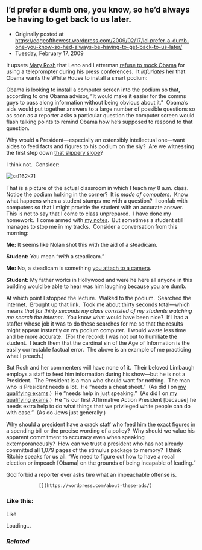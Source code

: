 ## I’d prefer a dumb one, you know, so he’d always be having to get back to us later.

 * Originally posted at https://edgeofthewest.wordpress.com/2009/02/17/id-prefer-a-dumb-one-you-know-so-hed-always-be-having-to-get-back-to-us-later/
 * Tuesday, February 17, 2009

It upsets [Mary Rosh](http://www.whoismaryrosh.com/) that Leno and Letterman [refuse to mock Obama](http://bighollywood.breitbart.com/jlott/2009/02/17/obama-using-teleprompter-at-press-conferences-where-are-the-comedy-routines/) for using a teleprompter during his press conferences.  It _infuriates_ her that Obama wants the White House to install a smart podium:

Obama is looking to install a computer screen into the podium so that, according to one Obama advisor, “It would make it easier for the comms guys to pass along information without being obvious about it.”  Obama’s aids would put together answers to a large number of possible questions so as soon as a reporter asks a particular question the computer screen would flash talking points to remind Obama how he’s supposed to respond to that question.

Why would a President—especially an ostensibly intellectual one—want aides to feed facts and figures to his podium on the sly?  Are we witnessing the first step down [that slippery slope](http://www.amazon.com/exec/obidos/ASIN/0553383434/diesekoschmar-20)?

I think not.  Consider:


![ssl162-21](https://edgeofthewest.files.wordpress.com/2009/02/ssl162-21.jpg?w=300&h=225 "ssl162-21")

That is a picture of the actual classroom in which I teach my 8 a.m. class.  Notice the podium hulking in the corner?  It is _made of computers_.  Know what happens when a student stumps me with a question?  I confab with computers so that I might provide the student with an accurate answer.  This is not to say that I come to class unprepared.  I have done my homework.  I come armed with [my notes](http://acephalous.typepad.com/acephalous/2009/02/little-bit-more-on-teaching-the-dark-knight.html).  But sometimes a student still manages to stop me in my tracks.  Consider a conversation from this morning:

**Me:** It seems like Nolan shot this with the aid of a steadicam.

**Student:** You mean “_with_ a steadicam.”

**Me:** No, a steadicam is something [you attach to a camera](http://en.wikipedia.org/wiki/Steadicam).

**Student:** My father works in Hollywood and were he here all anyone in this building would be able to hear was him laughing because you are dumb.

At which point I stopped the lecture.  Walked to the podium.  Searched the internet.  Brought up that link.  Took me about thirty seconds total—which means _that_ _for thirty seconds my class consisted of my students watching me search the internet_.  You know what would have been nice?  If I had a staffer whose job it was to do these searches for me so that the results might appear instantly on my podium computer.  I would waste less time and be more accurate.  (For the record: I was not out to humiliate the student.  I teach them that the cardinal sin of the Age of Information is the easily correctable factual error.  The above is an example of me practicing what I preach.)

But Rosh and her commenters will have none of it.  Their beloved Limbaugh employs a staff to feed him information during his show—but he is not a President.  The President is a man who should want for nothing.  The man who is President needs a lot.  He “needs a cheat sheet.”  (As did I on [my qualifying exams](http://acephalous.typepad.com/acephalous/2007/10/what-are-qualif.html).)  He “needs help in just speaking.”  (As did I on [my qualifying exams](http://acephalous.typepad.com/acephalous/2007/10/what-are-qualif.html).)  He “is our first Affirmative Action President [because] he needs extra help to do what things that we privileged white people can do with ease.”  (As do Jews just generally.)

Why should a president have a crack staff who feed him the exact figures in a spending bill or the precise wording of a policy?  Why should we value his apparent commitment to accuracy even when speaking extemporaneously?  How can we trust a president who has not already committed all 1,079 pages of the stimulus package to memory?  I think Ritchie speaks for us all: “We need to figure out how to have a recall election or impeach [Obama] on the grounds of being incapable of leading.”

God forbid a reporter ever asks _him_ what an impeachable offense is.

		

			

				[](https://wordpress.com/about-these-ads/)
				

					
				

			

		

### Like this:

Like

 
Loading...

[]()

### _Related_

